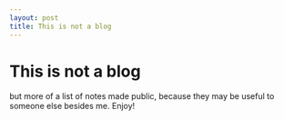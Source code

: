 ```yaml
---
layout: post
title: This is not a blog
---
```


# This is not a blog
but more of a list of notes made public, because they may be useful to someone else besides me. 
Enjoy! 
